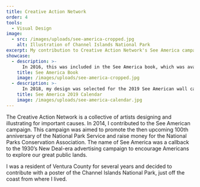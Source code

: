 ```yaml
---
title: Creative Action Network
order: 4
tools:
  - Visual Design
image: 
  - src: /images/uploads/see-america-cropped.jpg
    alt: Illustration of Channel Islands National Park
excerpt: My contribution to Creative Action Network's See America campaign.
showcase:
  - description: >-
      In 2016, this was included in the See America book, which was available in National Park gift shops across the country. 
    title: See America Book
    image: /images/uploads/see-america-cropped.jpg
  - description: >-
      In 2018, my design was selected for the 2019 See American wall calendar.
    title: See America 2019 Calendar
    image: /images/uploads/see-america-calendar.jpg
---
```

The Creative Action Network is a collective of artists designing and illustrating for important causes. In 2014, I contributed to the See American campaign. This campaign was aimed to promote the then upcoming 100th anniversary of the National Park Service and raise money for the National Parks Conservation Association. The name of See America was a callback to the 1930’s New Deal-era advertising campaign to encourage Americans to explore our great public lands.

I was a resident of Ventura County for several years and decided to contribute with a poster of the Channel Islands National Park, just off the coast from where I lived.